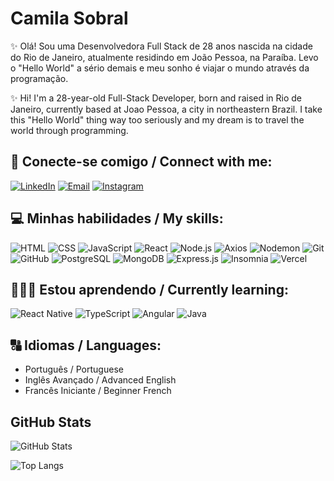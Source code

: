 # Camila Sobral

✨ Olá! Sou uma Desenvolvedora Full Stack de 28 anos nascida na cidade do Rio de Janeiro, atualmente residindo em João Pessoa, na Paraíba. Levo o "Hello World" a sério demais e meu sonho é viajar o mundo através da programação.

✨ Hi! I'm a 28-year-old Full-Stack Developer, born and raised in Rio de Janeiro, currently based at Joao Pessoa, a city in northeastern Brazil. I take this "Hello World" thing way too seriously and my dream is to travel the world through programming.

## 📲 Conecte-se comigo / Connect with me:

[![LinkedIn](https://img.shields.io/badge/linkedin-fff?style=for-the-badge&logo=linkedin&logoColor=ec63a1&color=%23f7f7f7)](https://www.linkedin.com/in/camilarsobral/)
[![Email](https://img.shields.io/badge/email-fff?style=for-the-badge&logo=microsoft-outlook&logoColor=ec63a1&color=%23f7f7f7)](mailto:camilarsobral@hotmail.com)
[![Instagram](https://img.shields.io/badge/instagram-fff?style=for-the-badge&logo=instagram&logoColor=ec63a1&color=%23f7f7f7)](https://www.instagram.com/camilarsbrl/)


## 💻 Minhas habilidades / My skills:

![HTML](https://img.shields.io/badge/html-fff?style=for-the-badge&logo=html5&logoColor=ec63a1&color=%23f7f7f7)
![CSS](https://img.shields.io/badge/css-fff?style=for-the-badge&logo=css3&logoColor=ec63a1&color=%23f7f7f7)
![JavaScript](https://img.shields.io/badge/javascript-fff?style=for-the-badge&logo=javascript&logoColor=ec63a1&color=%23f7f7f7)
![React](https://img.shields.io/badge/react-fff?style=for-the-badge&logo=react&logoColor=ec63a1&color=%23f7f7f7)
![Node.js](https://img.shields.io/badge/node.JS-fff?style=for-the-badge&logo=nodedotjs&logoColor=ec63a1&color=%23f7f7f7)
![Axios](https://img.shields.io/badge/axios-fff?style=for-the-badge&logo=axios&logoColor=ec63a1&color=%23f7f7f7)
![Nodemon](https://img.shields.io/badge/nodemon-fff?style=for-the-badge&logo=nodemon&logoColor=ec63a1&color=%23f7f7f7)
![Git](https://img.shields.io/badge/git-fff?style=for-the-badge&logo=git&logoColor=ec63a1&color=%23f7f7f7)
![GitHub](https://img.shields.io/badge/github-fff?style=for-the-badge&logo=github&logoColor=ec63a1&color=%23f7f7f7)
![PostgreSQL](https://img.shields.io/badge/PostgreSQL-fff?style=for-the-badge&logo=postgresql&logoColor=ec63a1&color=%23f7f7f7)
![MongoDB](https://img.shields.io/badge/MongoDB-fff?style=for-the-badge&logo=mongodb&logoColor=ec63a1&color=%23f7f7f7)
![Express.js](https://img.shields.io/badge/express.js-fff?style=for-the-badge&logo=express&logoColor=ec63a1&color=%23f7f7f7)
![Insomnia](https://img.shields.io/badge/insomnia-fff?style=for-the-badge&logo=insomnia&logoColor=ec63a1&color=%23f7f7f7)
![Vercel](https://img.shields.io/badge/vercel-fff?style=for-the-badge&logo=vercel&logoColor=ec63a1&color=%23f7f7f7)


## 👩🏻‍🎓 Estou aprendendo / Currently learning:

![React Native](https://img.shields.io/badge/react_native-fff?style=for-the-badge&logo=react&logoColor=ec63a1&color=%23f7f7f7)
![TypeScript](https://img.shields.io/badge/typescript-fff?style=for-the-badge&logo=typescript&logoColor=ec63a1&color=%23f7f7f7)
![Angular](https://img.shields.io/badge/angular-fff?style=for-the-badge&logo=angular&logoColor=ec63a1&color=%23f7f7f7)
![Java](https://img.shields.io/badge/java-fff?style=for-the-badge&logo=java&logoColor=ec63a1&color=%23f7f7f7)



## 🔠 Idiomas / Languages:
* Português / Portuguese
* Inglês Avançado / Advanced English
* Francês Iniciante / Beginner French

## GitHub Stats

![GitHub Stats](https://github-readme-stats.vercel.app/api?username=camilarsobral&theme=buefy&bg_color=f7f7f7&border_color=grey&show_icons=true&icon_color=ec63a1&title_color=ec63a1&text_color=grey&hide_title=true&hide=stars)

![Top Langs](https://github-readme-stats-git-masterrstaa-rickstaa.vercel.app/api/top-langs/?username=camilarsobral&bg_color=f7f7f7&border_color=grey&title_color=ec63a1&text_color=grey&hide_title=true)